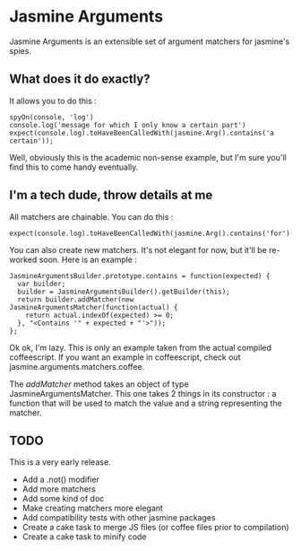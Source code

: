Jasmine Arguments
=================

Jasmine Arguments is an extensible set of argument matchers for jasmine's spies.

What does it do exactly?
------------------------

It allows you to do this : 

	spyOn(console, 'log')
	console.log('message for which I only know a certain part')
	expect(console.log).toHaveBeenCalledWith(jasmine.Arg().contains('a certain'));

Well, obviously this is the academic non-sense example, but I'm sure you'll find this to come handy eventually.

I'm a tech dude, throw details at me
------------------------------------

All matchers are chainable. You can do this : 

	expect(console.log).toHaveBeenCalledWith(jasmine.Arg().contains('for').contains('message'))

You can also create new matchers. It's not elegant for now, but it'll be re-worked soon. Here is an example : 

	JasmineArgumentsBuilder.prototype.contains = function(expected) {
	  var builder;
	  builder = JasmineArgumentsBuilder().getBuilder(this);
	  return builder.addMatcher(new JasmineArgumentsMatcher(function(actual) {
	    return actual.indexOf(expected) >= 0;
	  }, "<Contains '" + expected + "'>"));
	};


Ok ok, I'm lazy. This is only an example taken from the actual compiled coffeescript. If you want an example in coffeescript, check out jasmine.arguments.matchers.coffee.

The _addMatcher_ method takes an object of type JasmineArgumentsMatcher. This one takes 2 things in its constructor : a function that will be used to match the value and a string representing the matcher.

TODO
----

This is a very early release.

* Add a .not() modifier
* Add more matchers
* Add some kind of doc
* Make creating matchers more elegant
* Add compatibility tests with other jasmine packages
* Create a cake task to merge JS files (or coffee files prior to compilation)
* Create a cake task to minify code
